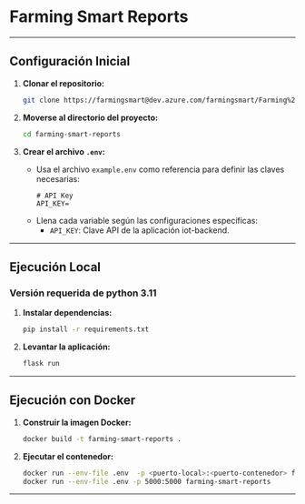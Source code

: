 # Farming Smart Reports
---

## Configuración Inicial

1. **Clonar el repositorio:**
   ```bash
   git clone https://farmingsmart@dev.azure.com/farmingsmart/Farming%20Smart/_git/farming-smart-reports
   ```

2. **Moverse al directorio del proyecto:**
   ```bash
   cd farming-smart-reports
   ```

3. **Crear el archivo `.env`:**
   - Usa el archivo `example.env` como referencia para definir las claves necesarias:
     ```plaintext
     # API Key
     API_KEY=
     ```
   - Llena cada variable según las configuraciones específicas:
     - `API_KEY`: Clave API de la aplicación iot-backend.

---


## Ejecución Local
### Versión requerida de python 3.11

1. **Instalar dependencias:**
   ```bash
   pip install -r requirements.txt
   ```

2. **Levantar la aplicación:**
   ```bash
   flask run
   ```
---

## Ejecución con Docker

1. **Construir la imagen Docker:**
   ```bash
   docker build -t farming-smart-reports .
   ```

2. **Ejecutar el contenedor:**
   ```bash
   docker run --env-file .env  -p <puerto-local>:<puerto-contenedor> farming-smart-reports
   docker run --env-file .env -p 5000:5000 farming-smart-reports
   ```
---
